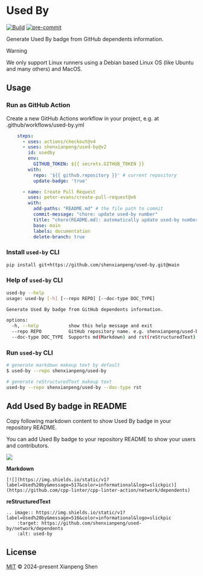 # Used By

[![Build](https://github.com/shenxianpeng/used-by/actions/workflows/build.yml/badge.svg)](https://github.com/shenxianpeng/used-by/actions/workflows/build.yml)
[![pre-commit](https://github.com/shenxianpeng/used-by/actions/workflows/pre-commit.yml/badge.svg)](https://github.com/shenxianpeng/used-by/actions/workflows/pre-commit.yml)

Generate Used By badge from GitHub dependents information.

> [!WARNING]
> We only support Linux runners using a Debian based Linux OS (like Ubuntu and many others) and MacOS.

## Usage

### Run as GitHub Action

Create a new GitHub Actions workflow in your project, e.g. at .github/workflows/used-by.yml


```yaml
    steps:
      - uses: actions/checkout@v4
      - uses: shenxianpeng/used-by@v2
        id: usedby
        env:
          GITHUB_TOKEN: ${{ secrets.GITHUB_TOKEN }}
        with:
          repo: '${{ github.repository }}' # current repository
          update-badge: 'true'

      - name: Create Pull Request
        uses: peter-evans/create-pull-request@v6
        with:
          add-paths: "README.md" # the file path to commit
          commit-message: "chore: update used-by number"
          title: "chore(README.md): automatically update used-by number"
          base: main
          labels: documentation
          delete-branch: true
```

### Install `used-by` CLI

```bash
pip install git+https://github.com/shenxianpeng/used-by.git@main
```

### Help of `used-by` CLI

```bash
used-by --help
usage: used-by [-h] [--repo REPO] [--doc-type DOC_TYPE]

Generate Used By badge from GitHub dependents information.

options:
  -h, --help           show this help message and exit
  --repo REPO          GitHub repository name. e.g. shenxianpeng/used-by
  --doc-type DOC_TYPE  Supports md(Markdown) and rst(reStructuredText). Defaults to `md`.
```

### Run `used-by` CLI

```bash
# generate markdown makeup text by default
$ used-by --repo shenxianpeng/used-by

# generate reStructuredText makeup text
used-by --repo shenxianpeng/used-by --doc-type rst
```

## Add Used By badge in README

Copy following markdown content to show Used By badge in your repository README.

You can add Used By badge to your repository README to show your users and contributors.

<!-- used by action -->
[![](https://img.shields.io/static/v1?label=Used%20by&message=517&color=informational&logo=slickpic)](https://github.com/cpp-linter/cpp-linter-action/network/dependents)
<!-- used by action -->

**Markdown**

```
[![](https://img.shields.io/static/v1?label=Used%20by&message=517&color=informational&logo=slickpic)](https://github.com/cpp-linter/cpp-linter-action/network/dependents)
```

**reStructuredText**

```
.. image:: https://img.shields.io/static/v1?label=Used%20by&message=516&color=informational&logo=slickpic
    :target: https://github.com/shenxianpeng/used-by/network/dependents
    :alt: used-by
```

## License

[MIT](LICENSE) © 2024-present Xianpeng Shen
